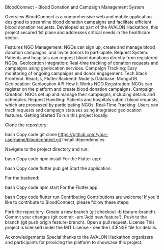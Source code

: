 BloodConnect - Blood Donation and Campaign Management System

Overview
BloodConnect is a comprehensive web and mobile application designed to streamline blood donation campaigns and facilitate efficient blood donation requests. Developed as part of the AVALON Hackathon, this project secured 1st place and addresses critical needs in the healthcare sector.

Features
NGO Management: NGOs can sign up, create and manage blood donation campaigns, and invite donors to participate.
Request System: Patients and hospitals can request blood donations directly from registered NGOs.
Geolocation Integration: Real-time tracking of donation requests and campaigns using geolocation services.
Campaign Tracking: Easy monitoring of ongoing campaigns and donor engagement.
Tech Stack
Frontend: React.js, Flutter
Backend: Node.js
Database: MongoDB
Geolocation: Geolocation API
How It Works
NGO Registration: NGOs can register on the platform and create blood donation campaigns.
Campaign Creation: NGOs set up and manage their campaigns, including details and schedules.
Request Handling: Patients and hospitals submit blood requests, which are processed by participating NGOs.
Real-Time Tracking: Users can track requests and campaign statuses using integrated geolocation features.
Getting Started
To run this project locally:

Clone the repository:

bash
Copy code
git clone https://github.com/your-username/bloodconnect.git
Install dependencies:

Navigate to the project directory and run:

bash
Copy code
npm install
For the Flutter app:

bash
Copy code
flutter pub get
Start the application:

For the backend:

bash
Copy code
npm start
For the Flutter app:

bash
Copy code
flutter run
Contributing
Contributions are welcome! If you'd like to contribute to BloodConnect, please follow these steps:

Fork the repository.
Create a new branch (git checkout -b feature-branch).
Commit your changes (git commit -am 'Add new feature').
Push to the branch (git push origin feature-branch).
Open a pull request.
License
This project is licensed under the MIT License - see the LICENSE file for details.

Acknowledgements
Special thanks to the AVALON Hackathon organizers and participants for providing the platform to showcase this project.


